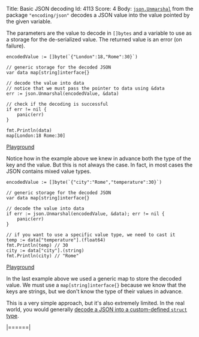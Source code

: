 Title: Basic JSON decoding
Id: 4113
Score: 4
Body:
[`json.Unmarshal`](https://golang.org/pkg/encoding/json/#Marshal) from the package `"encoding/json"` decodes a JSON value into the value pointed by the given variable.

The parameters are the value to decode in `[]bytes` and a variable to use as a storage for the de-serialized value. The returned value is an error (on failure).

    encodedValue := []byte(`{"London":18,"Rome":30}`)

    // generic storage for the decoded JSON
    var data map[string]interface{}

    // decode the value into data
    // notice that we must pass the pointer to data using &data
    err := json.Unmarshal(encodedValue, &data)

    // check if the decoding is successful
    if err != nil {
        panic(err)
    }

    fmt.Println(data)
    map[London:18 Rome:30]

[Playground](https://play.golang.org/p/CjplBCptH8)

Notice how in the example above we knew in advance both the type of the key and the value. But this is not always the case. In fact, in most cases the JSON contains mixed value types.

    encodedValue := []byte(`{"city":"Rome","temperature":30}`)

    // generic storage for the decoded JSON
    var data map[string]interface{}

    // decode the value into data
    if err := json.Unmarshal(encodedValue, &data); err != nil {
        panic(err)
    }

    // if you want to use a specific value type, we need to cast it
    temp := data["temperature"].(float64)
    fmt.Println(temp) // 30
    city := data["city"].(string)
    fmt.Println(city) // "Rome"

[Playground](https://play.golang.org/p/SawE86QKRt)

In the last example above we used a generic map to store the decoded value. We must use a `map[string]interface{}` because we know that the keys are strings, but we don't know the type of their values in advance.

This is a very simple approach, but it's also extremely limited. In the real world, you would generally [decode a JSON into a custom-defined `struct` type](http://stackoverflow.com/documentation/go/994/json/4111/encoding-decoding-go-structs#t=201607220810357745507).

|======|

